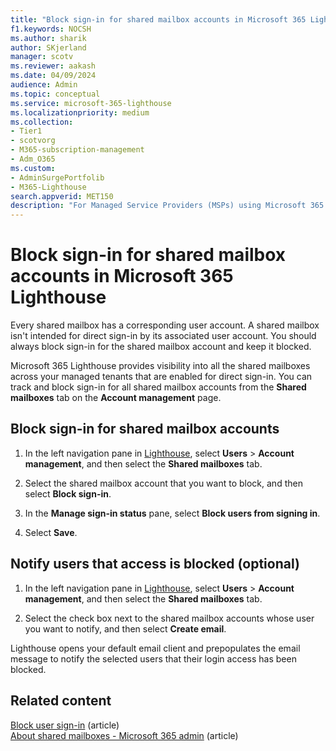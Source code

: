```yaml
---
title: "Block sign-in for shared mailbox accounts in Microsoft 365 Lighthouse"
f1.keywords: NOCSH
ms.author: sharik
author: SKjerland
manager: scotv
ms.reviewer: aakash
ms.date: 04/09/2024
audience: Admin
ms.topic: conceptual
ms.service: microsoft-365-lighthouse
ms.localizationpriority: medium
ms.collection:
- Tier1
- scotvorg
- M365-subscription-management
- Adm_O365
ms.custom:
- AdminSurgePortfolib
- M365-Lighthouse                         
search.appverid: MET150
description: "For Managed Service Providers (MSPs) using Microsoft 365 Lighthouse, learn how to block sign-in on shared mailbox accounts."
---
```


# Block sign-in for shared mailbox accounts in Microsoft 365 Lighthouse

Every shared mailbox has a corresponding user account. A shared mailbox isn't intended for direct sign-in by its associated user account. You should always block sign-in for the shared mailbox account and keep it blocked.

Microsoft 365 Lighthouse provides visibility into all the shared mailboxes across your managed tenants that are enabled for direct sign-in. You can track and block sign-in for all shared mailbox accounts from the **Shared mailboxes** tab on the **Account management** page.

## Block sign-in for shared mailbox accounts

1. In the left navigation pane in <a href="https://go.microsoft.com/fwlink/p/?linkid=2168110" target="_blank">Lighthouse</a>, select **Users** > **Account management**, and then select the **Shared mailboxes** tab.

2. Select the shared mailbox account that you want to block, and then select **Block sign-in**.

3. In the **Manage sign-in status** pane, select **Block users from signing in**.

4. Select **Save**.

## Notify users that access is blocked (optional)

1. In the left navigation pane in <a href="https://go.microsoft.com/fwlink/p/?linkid=2168110" target="_blank">Lighthouse</a>, select **Users** > **Account management**, and then select the **Shared mailboxes** tab.

2. Select the check box next to the shared mailbox accounts whose user you want to notify, and then select **Create email**.

Lighthouse opens your default email client and prepopulates the email message to notify the selected users that their login access has been blocked.

## Related content

[Block user sign-in](m365-lighthouse-block-user-signin.md) (article)\
[About shared mailboxes - Microsoft 365 admin](../admin/email/about-shared-mailboxes.md) (article)
